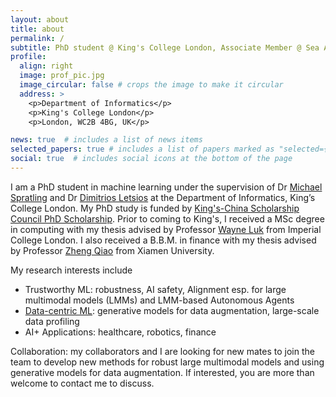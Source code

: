 ```yaml
---
layout: about
title: about
permalink: /
subtitle: PhD student @ King's College London, Associate Member @ Sea AI Lab
profile:
  align: right
  image: prof_pic.jpg
  image_circular: false # crops the image to make it circular
  address: >
    <p>Department of Informatics</p>
    <p>King's College London</p>
    <p>London, WC2B 4BG, UK</p>

news: true  # includes a list of news items
selected_papers: true # includes a list of papers marked as "selected={true}"
social: true  # includes social icons at the bottom of the page
---
```


I am a PhD student in machine learning under the supervision of Dr [Michael Spratling](https://nms.kcl.ac.uk/michael.spratling/mike/index.html) and Dr [Dimitrios Letsios](https://nms.kcl.ac.uk/dimitrios.letsios/) at the Department of Informatics, King’s College London. My PhD study is funded by [King's-China Scholarship Council PhD Scholarship](https://www.kcl.ac.uk/study-legacy/funding/kings-china-scholarship-council-phd-scholarship-programme-k-csc). Prior to coming to King's, I received a MSc degree in computing with my thesis advised by Professor [Wayne Luk](http://www.doc.ic.ac.uk/~wl/) from Imperial College London. I also received a B.B.M. in finance with my thesis advised by Professor [Zheng Qiao](https://gr.xjtu.edu.cn/web/qiaozheng) from Xiamen University.



My research interests include

* Trustworthy ML: robustness, AI safety, Alignment esp. for large multimodal models (LMMs) and LMM-based Autonomous Agents
* [Data-centric ML](https://dcai.csail.mit.edu/): generative models for data augmentation, large-scale data profiling
* AI+ Applications: healthcare, robotics, finance



Collaboration: my collaborators and I are looking for new mates to join the team to develop new methods for robust large multimodal models and using generative models for data augmentation. If interested, you are more than welcome to contact me to discuss.